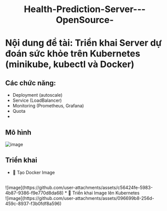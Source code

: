 
<h1 align="center">Health-Prediction-Server---OpenSource-</h1>

# Nội dung đề tài: Triển khai Server dự đoán sức khỏe trên Kubernetes (minikube, kubectl và Docker)

## Các chức năng:
* Deployment (autoscale)
* Service (LoadBalancer)
* Monitoring (Prometheus, Grafana)
* Quota
* 
## Mô hình
![image](https://github.com/user-attachments/assets/faefd478-b885-4912-a3ac-3f5b452a0b22)

## Triển khai

* 👀 Tạo Docker Image
</br>
![image](https://github.com/user-attachments/assets/c56424fe-5983-4b87-9386-f9e770d8da68)
* 👀 Triển khai Image lên Kubernetes
</br>
![image](https://github.com/user-attachments/assets/096699b8-256d-459c-8937-f3b0fdf8a596)
